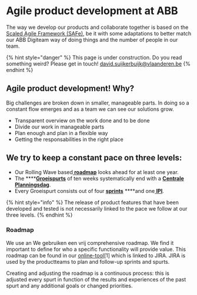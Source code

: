 # Agile product development at ABB

The way we develop our products and collaborate together is based on the [Scaled Agile Framework \(SAFe\)](https://www.scaledagileframework.com), be it with some adaptations to better match our ABB Digiteam way of doing things and the number of people in our team.

{% hint style="danger" %}
This page is under construction. Do you read something weird? Please get in touch! [david.suijkerbuijk@vlaanderen.be](mailto:david.suijkerbuijk@vlaanderen.be)
{% endhint %}

## Agile product development! Why?

Big challenges are broken down in smaller, manageable parts. In doing so a constant flow emerges and as a team we can see our solutions grow.

* Transparent overview on the work done and to be done
* Divide our work in manageable parts
* Plan enough and plan in a flexible way
* Getting the responsabilities in the right place

## We try to keep a constant pace on three levels:

* Our Rolling Wave based[ **roadmap**]() looks ahead for at least one year.
* The ****[**Groeispurts**]() of ten weeks systematically end with a [**Centrale Planningsdag**]().
* Every Groeispurt consists out of four [**sprints**]() ****and one[ **IPI**]().

{% hint style="info" %}
The release of product features that have been developed and tested is not necessarily linked to the pace we follow at our three levels. 
{% endhint %}

### Roadmap

We use an We gebruiken een vrij comprehensive roadmap. We find it important to define for who a specific functionality will provide value. This roadmap can be found in our [online-tool](https://digiteamabb.airfocus.com/share/e10b08ccff8cb4548c5c5c7525caf368)\[1\] which is linked to JIRA. JIRA is used by the productteams to plan and follow-up sprints and spurts.

Creating and adjusting the roadmap is a continuous process: this is adjusted every spurt in function of the results and experiences of the past spurt and any additional goals or changed priorities.

